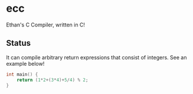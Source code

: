 # ecc
Ethan's C Compiler, written in C!

## Status
It can compile arbitrary return expressions that consist of integers. See an example below!

```c
int main() {
    return (1*2+(3*4)+5/4) % 2;
}
```